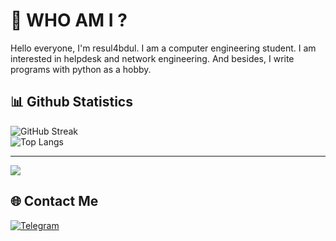 # 💫 WHO AM I ?
Hello everyone, I'm resul4bdul. I am a computer engineering student. I am interested in helpdesk and network engineering. And besides, I write programs with python as a hobby.



## 📊 Github Statistics
![GitHub Streak](https://github-readme-streak-stats.herokuapp.com/?user=resul4bdul&theme=dark&hide_border=true)  
![Top Langs](https://github-readme-stats.vercel.app/api/top-langs/?username=resul4bdul&theme=dark&hide_border=true&include_all_commits=true&count_private=false&layout=compact)

---

[![](https://visitcount.itsvg.in/api?id=resul4bdul&label=Profile%20Views&color=12&icon=6&pretty=true)](https://visitcount.itsvg.in)

## 🌐 Contact Me
[![Telegram](https://img.shields.io/badge/Telegram-%230077B5.svg?logo=telegram&logoColor=white&logoWidth=40&style=for-the-badge)](https://t.me/resul4bdul)





